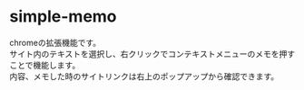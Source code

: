 # simple-memo
chromeの拡張機能です。
<br>サイト内のテキストを選択し、右クリックでコンテキストメニューのメモを押すことで機能します。
<br>内容、メモした時のサイトリンクは右上のポップアップから確認できます。
